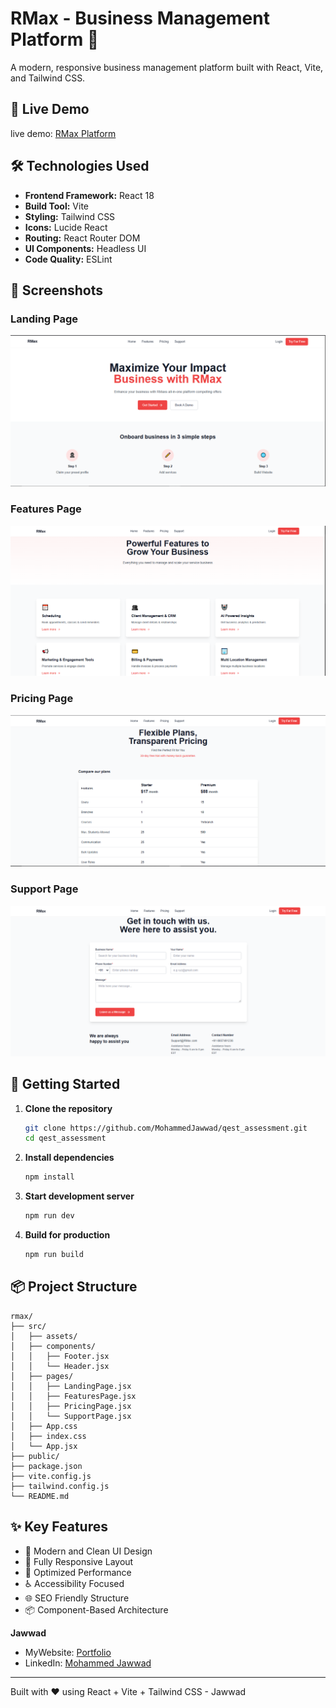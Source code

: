 # RMax - Business Management Platform 🚀

A modern, responsive business management platform built with React, Vite, and Tailwind CSS.

## 🌟 Live Demo

live demo: [ RMax Platform ](https://qest-assessment.netlify.app/)

## 🛠️ Technologies Used

- **Frontend Framework:** React 18
- **Build Tool:** Vite
- **Styling:** Tailwind CSS
- **Icons:** Lucide React
- **Routing:** React Router DOM
- **UI Components:** Headless UI
- **Code Quality:** ESLint

## 📸 Screenshots

### Landing Page
![Landing Page](public/LandingPage.png)

### Features Page
![Features Page](public/FeaturesPage.png)

### Pricing Page
![Pricing Page](public/PricingPage.png)

### Support Page
![Support Page](public/SupportPage.png)

## 🚀 Getting Started

1. **Clone the repository**
   ```bash
   git clone https://github.com/MohammedJawwad/qest_assessment.git
   cd qest_assessment
   ```

2. **Install dependencies**
   ```bash
   npm install
   ```

3. **Start development server**
   ```bash
   npm run dev
   ```

4. **Build for production**
   ```bash
   npm run build
   ```

## 📦 Project Structure

```
rmax/
├── src/
│   ├── assets/
│   ├── components/
│   │   ├── Footer.jsx
│   │   └── Header.jsx
│   ├── pages/
│   │   ├── LandingPage.jsx
│   │   ├── FeaturesPage.jsx
│   │   ├── PricingPage.jsx
│   │   └── SupportPage.jsx
│   ├── App.css
│   ├── index.css
│   └── App.jsx
├── public/
├── package.json
├── vite.config.js
├── tailwind.config.js
└── README.md
```

## ✨ Key Features

- 🎨 Modern and Clean UI Design
- 📱 Fully Responsive Layout
- 🚀 Optimized Performance
- ♿ Accessibility Focused
- 🌐 SEO Friendly Structure
- 📦 Component-Based Architecture

 
**Jawwad**
- MyWebsite: [Portfolio](https://mohammedjawwad.netlify.app/)
- LinkedIn: [Mohammed Jawwad](https://www.linkedin.com/in/mohammedjawwad/)
---

Built with ❤️ using React + Vite + Tailwind CSS - Jawwad
